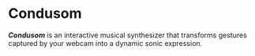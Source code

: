 # Condusom

**_Condusom_** is an interactive musical synthesizer that transforms gestures captured by your webcam into a dynamic sonic expression.
